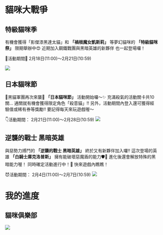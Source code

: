 # 貓咪大戰爭

## 特級貓咪季
有機會獲得「影傑漆黑達太貓」和
**「禍根魔女凱斯莉」** 等夢幻貓咪的
**「特級貓咪祭」** 限期舉辦中😍
近期加入鋼鐵戰團與黑暗英雄的新夥伴
也一起登場囉！

🐾活動期間🐾
2月18日(11:00)～2月21日(10:59)

![](https://i.imgur.com/w7GMg8w.png)

## 日本貓咪節
🚨黑貓軍團再次來襲🚨
**「日本貓咪節」** 活動開始囉～✨
充滿殺氣的活動關卡共10關…
通關就有機會獲得限定角色「殺意貓」‼
另外，活動期間內登入還可獲得經驗值或稀有券等獎勵‼
要記得每天來玩遊戲喔～

👇活動期間：
2月21日(11:00)～2月28日(10:59)
![](https://i.imgur.com/7I5Zuap.png)

## 逆襲的戰士 黑暗英雄
與惡勢力搏鬥的 **「逆襲的戰士 黑暗英雄」**
終於又有新夥伴加入囉‼
這次登場的英雄 **「白騎士庫克洛普斯」**
擁有能破壞惡魔盾的能力🛡️🤛
進化後還會解放特殊的黑暗能力喔！
同時確定活動進行中！🤩
快來遊戲內瞧瞧！

😈活動期間：
2月4日(11:00)～2月7日(10:59)
![](https://i.imgur.com/gXAOJ8f.png)

# 我的進度
## 貓咪俱樂部
![](https://i.imgur.com/lHLEkJc.jpg)
